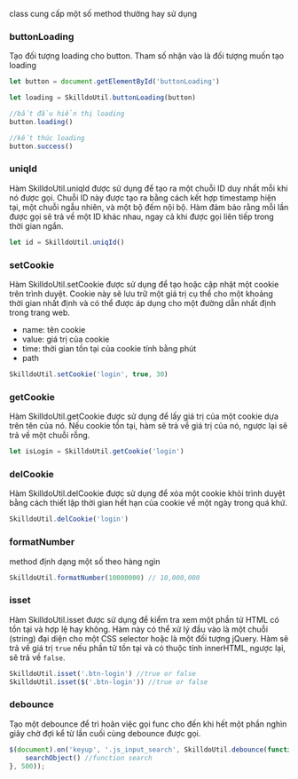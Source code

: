 class cung cấp một số method thường hay sử dụng

### buttonLoading
Tạo đối tượng loading cho button. Tham số nhận vào là đối tượng muốn tạo loading
```javascript
let button = document.getElementById('buttonLoading')

let loading = SkilldoUtil.buttonLoading(button)

//bắt đầu hiển thị loading
button.loading()

//kết thúc loading
button.success()
```

### uniqId
Hàm SkilldoUtil.uniqId được sử dụng để tạo ra một chuỗi ID duy nhất mỗi khi nó được gọi. 
Chuỗi ID này được tạo ra bằng cách kết hợp timestamp hiện tại, một chuỗi ngẫu nhiên, và một bộ đếm nội bộ. Hàm đảm bảo rằng mỗi lần được gọi sẽ trả về một ID khác nhau, ngay cả khi được gọi liên tiếp trong thời gian ngắn.

```javascript
let id = SkilldoUtil.uniqId()
```

### setCookie
Hàm SkilldoUtil.setCookie được sử dụng để tạo hoặc cập nhật một cookie trên trình duyệt. Cookie này sẽ lưu trữ một giá trị cụ thể cho một khoảng thời gian nhất định và có thể được áp dụng cho một đường dẫn nhất định trong trang web.
* name: tên cookie
* value: giá trị của cookie
* time: thời gian tồn tại của cookie tính bằng phút
* path
```javascript
SkilldoUtil.setCookie('login', true, 30)
```

### getCookie
Hàm SkilldoUtil.getCookie được sử dụng để lấy giá trị của một cookie dựa trên tên của nó. Nếu cookie tồn tại, hàm sẽ trả về giá trị của nó, ngược lại sẽ trả về một chuỗi rỗng.
```javascript
let isLogin = SkilldoUtil.getCookie('login')
```

### delCookie
Hàm SkilldoUtil.delCookie được sử dụng để xóa một cookie khỏi trình duyệt bằng cách thiết lập thời gian hết hạn của cookie về một ngày trong quá khứ.
```javascript
SkilldoUtil.delCookie('login')
```

### formatNumber
method định dạng một số theo hàng ngìn 
```javascript
SkilldoUtil.formatNumber(10000000) // 10,000,000
```

### isset
Hàm SkilldoUtil.isset được sử dụng để kiểm tra xem một phần tử HTML có tồn tại và hợp lệ hay không. Hàm này có thể xử lý đầu vào là một chuỗi (string) đại diện cho một CSS selector hoặc là một đối tượng jQuery. 
Hàm sẽ trả về giá trị `true` nếu phần tử tồn tại và có thuộc tính innerHTML, ngược lại, sẽ trả về `false`.
```javascript
SkilldoUtil.isset('.btn-login') //true or false
SkilldoUtil.isset($('.btn-login')) //true or false
```

### debounce
Tạo một debounce để trì hoãn việc gọi func cho đến khi hết một phần nghìn giây chờ đợi kể từ lần cuối cùng debounce được gọi.

```javascript
$(document).on('keyup', '.js_input_search', SkilldoUtil.debounce(function () {
    searchObject() //function search
}, 500));
```
